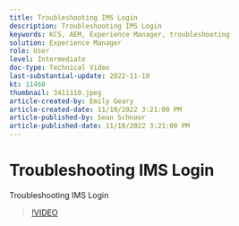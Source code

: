 ```yaml
---
title: Troubleshooting IMS Login
description: Troubleshooting IMS Login
keywords: KCS, AEM, Experience Manager, troubleshooting
solution: Experience Manager
role: User
level: Intermediate
doc-type: Technical Video
last-substantial-update: 2022-11-10
kt: 11460
thumbnail: 3411110.jpeg
article-created-by: Emily Geary
article-created-date: 11/10/2022 3:21:00 PM
article-published-by: Sean Schnoor
article-published-date: 11/10/2022 3:21:00 PM
---
```


# Troubleshooting IMS Login

Troubleshooting IMS Login

>[!VIDEO](https://video.tv.adobe.com/v/3411110/?quality=12&learn=on)